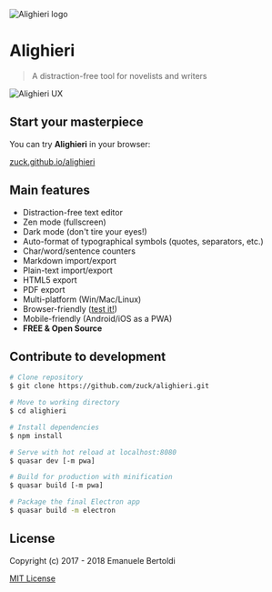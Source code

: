 ![Alighieri logo](https://rawgit.com/zuck/alighieri/master/art/logo.svg)

# Alighieri

> A distraction-free tool for novelists and writers

![Alighieri UX](https://raw.githubusercontent.com/zuck/alighieri/master/art/screenshot.png?raw=true)

## Start your masterpiece

You can try **Alighieri** in your browser:

[zuck.github.io/alighieri](https://zuck.github.io/alighieri)

## Main features

* Distraction-free text editor
* Zen mode (fullscreen)
* Dark mode (don't tire your eyes!)
* Auto-format of typographical symbols (quotes, separators, etc.)
* Char/word/sentence counters
* Markdown import/export
* Plain-text import/export
* HTML5 export
* PDF export
* Multi-platform (Win/Mac/Linux)
* Browser-friendly ([test it!](https://zuck.github.io/alighieri/))
* Mobile-friendly (Android/iOS as a PWA)
* **FREE & Open Source**

## Contribute to development

```bash
# Clone repository
$ git clone https://github.com/zuck/alighieri.git

# Move to working directory
$ cd alighieri

# Install dependencies
$ npm install

# Serve with hot reload at localhost:8080
$ quasar dev [-m pwa]

# Build for production with minification
$ quasar build [-m pwa]

# Package the final Electron app
$ quasar build -m electron
```

## License

Copyright (c) 2017 - 2018 Emanuele Bertoldi

[MIT License](http://en.wikipedia.org/wiki/MIT_License)
